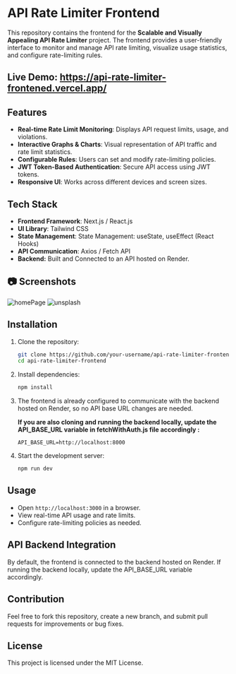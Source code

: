 # API Rate Limiter Frontend

This repository contains the frontend for the **Scalable and Visually Appealing API Rate Limiter** project. The frontend provides a user-friendly interface to monitor and manage API rate limiting, visualize usage statistics, and configure rate-limiting rules.

## Live Demo: https://api-rate-limiter-frontened.vercel.app/

## Features
- **Real-time Rate Limit Monitoring**: Displays API request limits, usage, and violations.
- **Interactive Graphs & Charts**: Visual representation of API traffic and rate limit statistics.
- **Configurable Rules**: Users can set and modify rate-limiting policies.
- **JWT Token-Based Authentication**: Secure API access using JWT tokens.
- **Responsive UI**: Works across different devices and screen sizes.

## Tech Stack
- **Frontend Framework**: Next.js / React.js
- **UI Library**: Tailwind CSS
- **State Management**: State Management: useState, useEffect (React Hooks)
- **API Communication**: Axios / Fetch API
- **Backend:** Built and Connected to an API hosted on Render.

## 📷 Screenshots
  ![homePage](https://github.com/user-attachments/assets/f229037f-eb26-4b95-a0ee-4bd985197c18)
  ![unsplash](https://github.com/user-attachments/assets/02686a01-fc7d-4d45-9602-a6bb432c55de)



## Installation

1. Clone the repository:
   ```sh
   git clone https://github.com/your-username/api-rate-limiter-frontend.git
   cd api-rate-limiter-frontend
   ```

2. Install dependencies:
   ```sh
   npm install
   ```

3. The frontend is already configured to communicate with the backend hosted on Render, so no API base URL changes are needed.
   
   **If you are also cloning and running the backend locally, update the API_BASE_URL variable in fetchWithAuth.js file accordingly :**
   ```env
   API_BASE_URL=http://localhost:8000
   ```

4. Start the development server:
   ```sh
   npm run dev
   ```

## Usage
- Open `http://localhost:3000` in a browser.
- View real-time API usage and rate limits.
- Configure rate-limiting policies as needed.

## API Backend Integration
By default, the frontend is connected to the backend hosted on Render. If running the backend locally, update the API_BASE_URL variable accordingly.

## Contribution
Feel free to fork this repository, create a new branch, and submit pull requests for improvements or bug fixes.

## License
This project is licensed under the MIT License.

